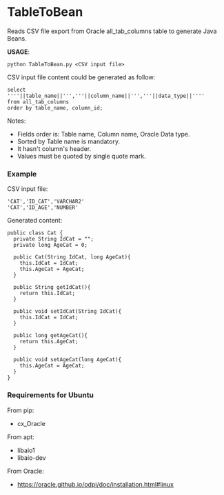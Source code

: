# TableToBean
Reads CSV file export from Oracle all_tab_columns table to generate Java Beans.

**USAGE**:

```
python TableToBean.py <CSV input file>
```

CSV input file content could be generated as follow:

```
select ''''||table_name||''','''||column_name||''','''||data_type||''''
from all_tab_columns
order by table_name, column_id;
```

Notes:
  - Fields order is: Table name, Column name, Oracle Data type.
  - Sorted by Table name is mandatory.
  - It hasn't column's header.
  - Values must be quoted by single quote mark.

### Example

CSV input file:
```
'CAT','ID_CAT','VARCHAR2'
'CAT','ID_AGE','NUMBER'
```

Generated content:
```
public class Cat {
  private String IdCat = "";
  private long AgeCat = 0;

  public Cat(String IdCat, long AgeCat){
    this.IdCat = IdCat;
    this.AgeCat = AgeCat;
  }

  public String getIdCat(){
    return this.IdCat;
  }

  public void setIdCat(String IdCat){
    this.IdCat = IdCat;
  }

  public long getAgeCat(){
    return this.AgeCat;
  }

  public void setAgeCat(long AgeCat){
    this.AgeCat = AgeCat;
  }
}
```

### Requirements for Ubuntu

From pip:
  
  - cx_Oracle

From apt:
  
  - libaio1
  - libaio-dev
  
From Oracle:
  
  - https://oracle.github.io/odpi/doc/installation.html#linux

